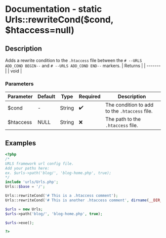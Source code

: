 # Documentation - static Urls::rewriteCond($cond, $htaccess=null)
## Description
Adds a rewrite condition to the `.htaccess` file between the `# --URLS ADD_COND BEGIN--` and `# --URLS ADD_COND END--` markers.
| Returns |
| ------- |
|  void   |

### Parameters
| Parameter | Default |  Type  |      Required      | Description |
| --------- | ------- | ------ | ------------------ | ----------- |
|   $cond   | -       | String | :heavy_check_mark: | The condition to add to the `.htaccess` file. |
| $htaccess | NULL    | String | :x:                | The path to the `.htaccess` file. |
## Examples
```PHP
<?php
/*
URLS framework url config file.
Add your paths here:
ex. $urls->path('blog/', 'blog-home.php', true);
*/
include 'urls/Urls.php';
Urls::$base = '/';

Urls::rewriteCond('# This is a .htaccess comment');
Urls::rewriteCond('# This is another .htaccess comment', dirname(__DIR__, 1).'\.htaccess');

$urls = new Urls;
$urls->path('blog/', 'blog-home.php', true);

$urls->exe();

?>
```

